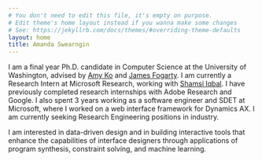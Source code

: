 ```yaml
---
# You don't need to edit this file, it's empty on purpose.
# Edit theme's home layout instead if you wanna make some changes
# See: https://jekyllrb.com/docs/themes/#overriding-theme-defaults
layout: home
title: Amanda Swearngin
---
```

I am a final year Ph.D. candidate in Computer Science at the University of Washington, 
	advised by <a href="https://faculty.washington.edu/ajko/">Amy Ko</a> and 
	<a href="https://homes.cs.washington.edu/~jfogarty/">James Fogarty</a>. I am currently a 
	Research Intern at Microsoft Research, working with 
	<a href="https://www.microsoft.com/en-us/research/people/shamsi/">Shamsi Iqbal</a>. 
	I have previously completed research internships with Adobe Research and Google. I also spent 3 years working as a software engineer and SDET at Microsoft, 
	where I worked on a web interface framework for Dynamics AX. I am currently seeking Research Engineering
	positions in industry. 

I am interested in data-driven design and in building interactive tools that enhance 
the capabilities of interface designers through applications of program synthesis, constraint solving, 
and machine learning. 

<!-- I am a researcher at Apple, working on data visualization and interactive systems for artificial intelligence.
(We are hiring!) 
Prior to Apple, I was a PhD student in Computer Science and a Human-Computer Interaction researcher at the [University Washington](http://www.uw.edu) (UW), working with [Prof. Jeffrey Heer](http://jheer.org) and the [UW Interactive Data Lab](http://idl.cs.washington.edu]).

My interests lie in the intersection of user interfaces systems, data visualization, and data science. My PhD research focuses on enhancing visualization tools with automated design and recommendation for applications including exploratory data analysis and understanding deep learning models.
Systems I developed have won awards at premier academic venues, and are [used by the Jupyter/Python data science communities](https://altair-viz.github.io/) and leading tech companies including [Apple](https://github.com/apple/turicreate/search?utf8=%E2%9C%93&q=vega-lite&type=), [Goo](https://www.tensorflow.org/get_started/graph_viz)[gle](https://colab.research.google.com/notebook#fileId=/v2/external/notebooks/charts.ipynb&scrollTo=beTgCbVa_wFA), [Microsoft](https://github.com/Microsoft/vegalite-for-powerbi), [Netflix](https://twitter.com/oceankidbilly/status/931633519813582848), Twitter, and Uber.
Here is [an overview talk covering my PhD research](https://youtu.be/62k_JMOgFcc). -->

<!--I look forward to studying and designing more tools that facilitate people, both experts and novices, to work with and benefit more from data via visualization and artificial intelligence.-->

<!-- My research explores __the design of interactive visualization systems for data science__.
I co-authors many visualization tools including [__Voyager__](http://github.com/vega/voyager), a recommendation-powered visual analysis tool, as well as the [__Vega-Lite__](http://vega.github.io/vega-lite) and [__Vega__](http://vega.github.io/vega) declarative languages for interactive visualizations.  I also led the design of the [ __TensorFlow Graph Visualizer__](http://idl.cs.washington.edu/papers/tfgraph), that ships with Google’s [TensorFlow](http://tensorflow.org) to help developers inspect dataflow graphs of their machine learning models.  These tools have received awards at premier academic venues, and are used by [Wikipedia](https://www.mediawiki.org/wiki/Extension:Graph), the [Jupyter/Python data science communities](https://altair-viz.github.io/), and TensorFlow users.

<!--Previously, I worked at leading data-driven technology companies including [Google](http://www.google.com),
[Tableau Software](http://www.tableausoftware.com), [Thomson Reuters](http://thomsonreuters.com), and [Trifacta](http://www.trifacta.com).  Prior to UW, I was a [Fulbright scholar](http://www.cies.org/) and received a  MS in [Management Science & Engineering](http://msande.stanford.edu) from Stanford University. I also holds a B.Eng with First Honor and Gold Medal in [Computer Engineering](http://www.cp.eng.chula.ac.th) from [Chulalongkorn University](http://www.chula.ac.th) in Thailand. 

In my free time, I am passionate about food and loves watching soccer and basketball. -->
